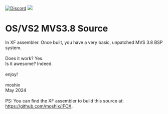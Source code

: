 [![Discord](https://img.shields.io/discord/423767742546575361.svg?label=&logo=discord&logoColor=ffffff&color=7389D8&labelColor=6A7EC2)](https://discord.gg/vpEv3HJ)
<a href="https://hits.seeyoufarm.com"><img src="https://hits.seeyoufarm.com/api/count/incr/badge.svg?url=https%3A%2F%2Fgithub.com%2Fmoshix%2Fosvs2src&count_bg=%2379C83D&title_bg=%23555555&icon=ibm.svg&icon_color=%23E7E7E7&title=hits&edge_flat=false"/></a>
<br>

OS/VS2 MVS3.8 Source
====================

In XF assembler. Once built, you have a very basic, unpatched MVS 3.8 BSP system. 
<br>
<br>
Does it work? Yes.<br>
Is it awesome? Indeed. 
<br><br>
enjoy!  
<br>
moshix  
May 2024 <br><br>
PS: You can find the XF assembler to build this source at: https://github.com/moshix/IFOX.

